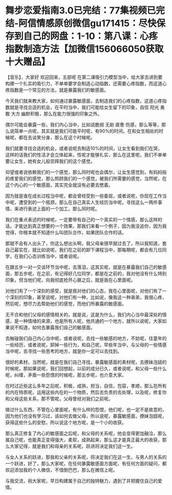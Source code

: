 # 舞步恋爱指南3.0已完结：77集视频已完结-阿信情感原创微信gu171415：尽快保存到自己的网盘：1-10：第八课：心疼指数制造方法【加微信156066050获取十大赠品】

【音乐】，大家好 欢迎回来，五部呢 在第二课吸引力模型当中，给大家去讲到要构建一个扎实的吸引力，不单单要学会制造心动指数，还需要心疼指数，而这道心疼指数是一个常见的方法，就是暴露我们的敏感面。

今天我们就来教大家，如何通过暴露敏感面，去制造我们的心疼指数，这道心疼指数就是寻找合适的机会，在平时当中，我们可能给女生留下的印象，自信 阳光 勇敢 大方 幽默积极，那么在能力很强的印象之外。

偶尔可能会暴露一些，我们内心当中，比如说脆弱 无助 疲惫 伤感，那么等等，那么说简单一点呢，其实就是我们可能平时呢，有90%的时间，在和女生相处的时候呢，都在去谈笑分身，那么在这个时候呢。

我们就要寻找合适的机会，或者说呢去制造10%的时间，让女生看到我们在哭，这样的话我们的性活才会立体起来，性呢才能够扎实，那么在这里呢，我们不单单要让女生，她有女儿般崇拜我们的这个感觉。

仰望或者说依赖我们的一个感觉，那么同时呢也会偶尔，让女生感觉到，有妈妈般的疼爱我们的感觉，那么照顾我们的一个感觉，被我们所需要的感觉，当然呢，在这个内心的一个敏感面，其实完全就没有必要去憋着。

因为就是谁在成长过程当中呢，都会曾经受到一些委屈，或者说呢，你现在工作当中呢，遭受到的一个瓶颈，那么在自己真实人生经历当中呢，寻找这么一两件事情，来进行表述上面的一个加工，那么同时呢。

我们在重点表述的时候呢，一定要带有自己的一个真实的一个情感，那么这样的话，才能达到真正想要的一个效果，那我们来看一个例子，因为我没追你，因为我觉得，你根本就不知道什么叫团队合作，如果团队合作的话。

那就不会有人出头了，你这么想出头啊，我父母亲很早就过去了，所以我知道，套自己最实在，就比如说呢，我们在之前的卸下课程当中，那每期呢，都会有几位同学，在我们心态训练当中，或者说呢。

在跟五步一对一交谈环节当中呢，去落泪，这其实呢，就是在暴露我们自己的敏感面，那五步呢，在之前，有记得好几位同学，都是在之前的，我对他没有什么特别印象，但当他们呢，向我彻底抢开心扉之后，就是我在心里面呢。

对他们有了一个深刻的感受，就是我对他们的心态，我在心里面呢，对他们有了一个深刻的印象，甚至说呢，对他们有一种，比如说，像我这一种弟弟，我很心疼，然后呢，想尽力去帮助他们的感觉，而他们所暴露的敏感面。

无不合和他们父母的感情相关的，就是说，这是为什么，我们内心当中最深处的情感，是一种情绪的来源，也是所有人呢，他共通的一个地方，就所以说呢，大家如果说不知道，如何去暴露我们自己的敏感面。

去触碰我们自己内心当中呢，或者说呢，去找一些敏感的地方，不妨呢，往童年的一些经历，或者说呢，卸掉一些行为，和自己呢，早些年当中，与父母的一些情感当中呢，去寻找一些思考的地方，就是你一定可以去找到。

很好的素材，当然呢，就是在我们自己寻找，暴露敏感面的素材呢，去撩妹泡妞的时候呢，那如果说呢，我们回想起，以前的成分已久，或者说呢，和父母一些什么呢，纠缠，矛盾一些怨恨的时候呢，那五步呢，也介意大家。

在时过近些这么多年之后呢，积极，成熟，担当，自信，包容，孝顺，那么在所有的内在特质呢，运用这些内在的一个物质，然后去负责的去处理，以及呢，修复你和父母这些关系，那不管呢，父母曾经对我们之前呢。

做过什么东西，不管在心里面呢，有什么样的怨恨，他们呢，也一定不是故意的，因为他们也没有学习过，该如何去做父母，所以说呢，暴露敏感面，撩妹泡妞呢，获得这些什么的安慰，所以说这个地方呢，是一个小的收获。

那么真正修复了内心的敏感面之后呢，和父母的关系呢，他会变得更加融洽，那么属自己呢，也能真正变得强大，柔软，成熟起来，那么这才是真正最大的收获，那么大家记得，就是我们和母亲的关系呢，跃进将决定我们这一生。

与女人关系的跃进，那我和父亲的关系呢，将决定我们在这一生，与男人的关系的一个跃进，好了，那么大家呢，在任何暴露敏感面方面呢，有任何方面的疑问，都欢迎添加我的个人微信，不惜倒巴巴，那么在微信上呢。

与我交流，祝大家呢，早日构建属于自己的独特魅力，遇到了并把握住自己的爱情。